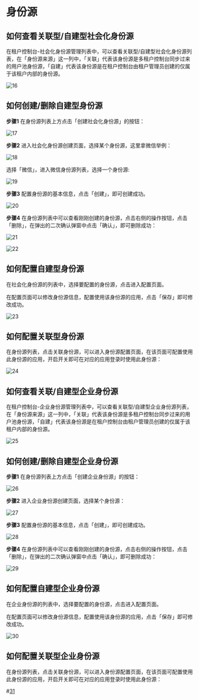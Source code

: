 # 身份源

<LastUpdated/>

## 如何查看关联型/自建型社会化身份源

在租户控制台-社会化身份源管理列表中，可以查看关联型/自建型社会化身份源列表，在「身份源来源」这一列中，「关联」代表该身份源是多租户控制台同步过来的用户池身份源，「自建」代表该身份源是在租户控制台由租户管理员创建的仅属于该租户内部的身份源。

![16](./images/16.png)

## 如何创建/删除自建型身份源

**步骤1** 在身份源列表上方点击「创建社会化身份源」的按钮：

![17](./images/17.png)

**步骤2** 进入社会化身份源创建页面，选择某个身份源，这里拿微信举例：

![18](./images/18.png)

选择「微信」，进入微信身份源列表，选择一个身份源:

![19](./images/19.png)

**步骤3** 配置身份源的基本信息，点击「创建」，即可创建成功。

![20](./images/20.png)

**步骤4** 在身份源列表中可以查看刚刚创建的身份源，点击右侧的操作按钮，点击「删除」，在弹出的二次确认弹窗中点击「确认」，即可删除成功：

![21](./images/21.png)

![22](./images/22.png)

## 如何配置自建型身份源

在社会化身份源的列表中，选择要配置的身份源，点击进入配置页面。

在配置页面可以修改身份源信息，配置使用该身份源的应用，点击「保存」即可修改成功。

![23](./images/23.png)

## 如何配置关联型身份源

在身份源列表，点击关联身份源，可以进入身份源配置页面，在该页面可配置使用此身份源的应用，开启开关即可在对应的应用登录时使用此身份源：

![24](./images/24.png)

## 如何查看关联/自建型企业身份源

在租户控制台-企业身份源管理列表中，可以查看关联型/自建型企业身份源列表，在「身份源来源」这一列中，「关联」代表该身份源是多租户控制台同步过来的用户池身份源，「自建」代表该身份源是在租户控制台由租户管理员创建的仅属于该租户内部的身份源。

![25](./images/25.png)

## 如何创建/删除自建型企业身份源

**步骤1** 在身份源列表上方点击「创建企业身份源」的按钮：

![26](./images/26.png)

**步骤2** 进入企业身份源创建页面，选择某个身份源：

![27](./images/27.png)

**步骤3** 配置身份源的基本信息，点击「创建」，即可创建成功。

![28](./images/28.png)

**步骤4** 在身份源列表中可以查看刚刚创建的身份源，点击右侧的操作按钮，点击「删除」，在弹出的二次确认弹窗中点击「确认」，即可删除成功：

![29](./images/29.png)

## 如何配置自建型企业身份源

在企业身份源的列表中，选择要配置的身份源，点击进入配置页面。

在配置页面可以修改身份源信息，配置使用该身份源的应用，点击「保存」即可修改成功。

![30](./images/30.png)

## 如何配置关联型企业身份源

在身份源列表，点击关联身份源，可以进入身份源配置页面，在该页面可配置使用此身份源的应用，开启开关即可在对应的应用登录时使用此身份源：

#[31](./images/31.png)
